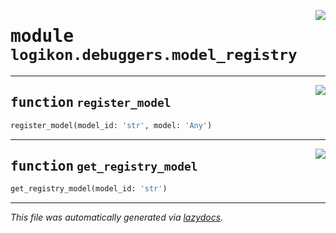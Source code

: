 <!-- markdownlint-disable -->

<a href="https://github.com/logikon-ai/logikon/blob/main/src/logikon/debuggers/model_registry.py#L0"><img align="right" style="float:right;" src="https://img.shields.io/badge/-source-cccccc?style=flat-square"></a>

# <kbd>module</kbd> `logikon.debuggers.model_registry`





---

<a href="https://github.com/logikon-ai/logikon/blob/main/src/logikon/debuggers/model_registry.py#L9"><img align="right" style="float:right;" src="https://img.shields.io/badge/-source-cccccc?style=flat-square"></a>

## <kbd>function</kbd> `register_model`

```python
register_model(model_id: 'str', model: 'Any')
```






---

<a href="https://github.com/logikon-ai/logikon/blob/main/src/logikon/debuggers/model_registry.py#L17"><img align="right" style="float:right;" src="https://img.shields.io/badge/-source-cccccc?style=flat-square"></a>

## <kbd>function</kbd> `get_registry_model`

```python
get_registry_model(model_id: 'str')
```








---

_This file was automatically generated via [lazydocs](https://github.com/ml-tooling/lazydocs)._
